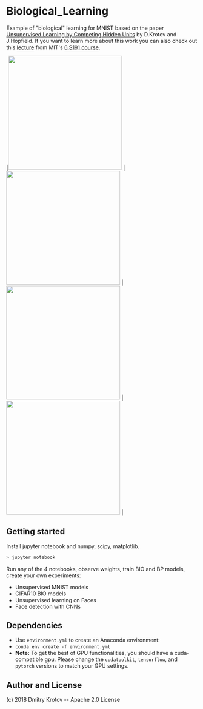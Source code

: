 # Biological_Learning
Example of "biological" learning for MNIST based on the paper [Unsupervised Learning by Competing Hidden Units](https://doi.org/10.1073/pnas.1820458116) by D.Krotov and J.Hopfield. If you want to learn more about this work you can also check out this [lecture](https://www.youtube.com/watch?v=4lY-oAY0aQU) from MIT's [6.S191 course](http://introtodeeplearning.com/).  

|<img src="https://user-images.githubusercontent.com/79289947/156466084-2c5f3cca-b8ac-4e77-9597-09e5982f8ead.gif" width="300" height="300"/> | <img src="https://user-images.githubusercontent.com/79289947/156464655-c226dc9f-a93a-4c17-ab91-b20145b32d7f.gif" width="300" height="300"/> | <img src="https://user-images.githubusercontent.com/79289947/156464676-d5b88f0f-0338-47f0-b7cb-fb55489a48ae.gif" width=300 height=300/> |<img src="https://user-images.githubusercontent.com/79289947/156464703-3d20ebc0-3a21-4532-b2f6-03279a524021.gif" width=300 height=300/> |



## Getting started

Install jupyter notebook and numpy, scipy, matplotlib.

```bash
> jupyter notebook
```
Run any of the 4 notebooks, observe weights, train BIO and BP models, create your own experiments:
- Unsupervised MNIST models
- CIFAR10 BIO models
- Unsupervised learning on Faces
- Face detection with CNNs

## Dependencies

- Use `environment.yml` to create an Anaconda environment:
- `conda env create -f environment.yml`
- **Note:** To get the best of GPU functionalities, you should have a cuda-compatible gpu. Please change the `cudatoolkit`, `tensorflow`, and `pytorch` versions to match your GPU settings.

## Author and License
(c) 2018 Dmitry Krotov
-- Apache 2.0 License
